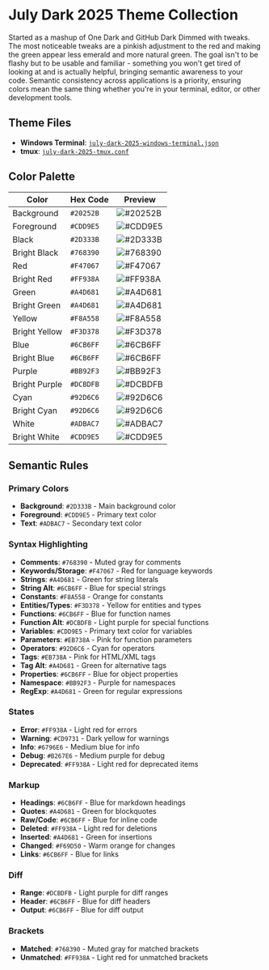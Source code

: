 # July Dark 2025 Theme Collection

Started as a mashup of One Dark and GitHub Dark Dimmed with tweaks. The most noticeable tweaks are a pinkish adjustment to the red and making the green appear less emerald and more natural green. The goal isn't to be flashy but to be usable and familiar - something you won't get tired of looking at and is actually helpful, bringing semantic awareness to your code. Semantic consistency across applications is a priority, ensuring colors mean the same thing whether you're in your terminal, editor, or other development tools.

## Theme Files

- **Windows Terminal**: [`july-dark-2025-windows-terminal.json`](./july-dark-2025-windows-terminal.json)
- **tmux**: [`july-dark-2025-tmux.conf`](./july-dark-2025-tmux.conf)

## Color Palette

| Color | Hex Code | Preview |
|-------|----------|---------|
| Background | `#20252B` | ![#20252B](https://placehold.co/20/20252B/20252B.png) |
| Foreground | `#CDD9E5` | ![#CDD9E5](https://placehold.co/20/CDD9E5/CDD9E5.png) |
| Black | `#2D333B` | ![#2D333B](https://placehold.co/20/2D333B/2D333B.png) |
| Bright Black | `#768390` | ![#768390](https://placehold.co/20/768390/768390.png) |
| Red | `#F47067` | ![#F47067](https://placehold.co/20/F47067/F47067.png) |
| Bright Red | `#FF938A` | ![#FF938A](https://placehold.co/20/FF938A/FF938A.png) |
| Green | `#A4D681` | ![#A4D681](https://placehold.co/20/A4D681/A4D681.png) |
| Bright Green | `#A4D681` | ![#A4D681](https://placehold.co/20/A4D681/A4D681.png) |
| Yellow | `#F8A558` | ![#F8A558](https://placehold.co/20/F8A558/F8A558.png) |
| Bright Yellow | `#F3D378` | ![#F3D378](https://placehold.co/20/F3D378/F3D378.png) |
| Blue | `#6CB6FF` | ![#6CB6FF](https://placehold.co/20/6CB6FF/6CB6FF.png) |
| Bright Blue | `#6CB6FF` | ![#6CB6FF](https://placehold.co/20/6CB6FF/6CB6FF.png) |
| Purple | `#BB92F3` | ![#BB92F3](https://placehold.co/20/BB92F3/BB92F3.png) |
| Bright Purple | `#DCBDFB` | ![#DCBDFB](https://placehold.co/20/DCBDFB/DCBDFB.png) |
| Cyan | `#92D6C6` | ![#92D6C6](https://placehold.co/20/92D6C6/92D6C6.png) |
| Bright Cyan | `#92D6C6` | ![#92D6C6](https://placehold.co/20/92D6C6/92D6C6.png) |
| White | `#ADBAC7` | ![#ADBAC7](https://placehold.co/20/ADBAC7/ADBAC7.png) |
| Bright White | `#CDD9E5` | ![#CDD9E5](https://placehold.co/20/CDD9E5/CDD9E5.png) |

## Semantic Rules

### Primary Colors
- **Background**: `#2D333B` - Main background color
- **Foreground**: `#CDD9E5` - Primary text color  
- **Text**: `#ADBAC7` - Secondary text color

### Syntax Highlighting
- **Comments**: `#768390` - Muted gray for comments
- **Keywords/Storage**: `#F47067` - Red for language keywords
- **Strings**: `#A4D681` - Green for string literals
- **String Alt**: `#6CB6FF` - Blue for special strings
- **Constants**: `#F8A558` - Orange for constants
- **Entities/Types**: `#F3D378` - Yellow for entities and types
- **Functions**: `#6CB6FF` - Blue for function names
- **Function Alt**: `#DCBDFB` - Light purple for special functions
- **Variables**: `#CDD9E5` - Primary text color for variables
- **Parameters**: `#EB738A` - Pink for function parameters
- **Operators**: `#92D6C6` - Cyan for operators
- **Tags**: `#EB738A` - Pink for HTML/XML tags
- **Tag Alt**: `#A4D681` - Green for alternative tags
- **Properties**: `#6CB6FF` - Blue for object properties
- **Namespace**: `#BB92F3` - Purple for namespaces
- **RegExp**: `#A4D681` - Green for regular expressions

### States
- **Error**: `#FF938A` - Light red for errors
- **Warning**: `#CD9731` - Dark yellow for warnings
- **Info**: `#6796E6` - Medium blue for info
- **Debug**: `#B267E6` - Medium purple for debug
- **Deprecated**: `#FF938A` - Light red for deprecated items

### Markup
- **Headings**: `#6CB6FF` - Blue for markdown headings
- **Quotes**: `#A4D681` - Green for blockquotes
- **Raw/Code**: `#6CB6FF` - Blue for inline code
- **Deleted**: `#FF938A` - Light red for deletions
- **Inserted**: `#A4D681` - Green for insertions
- **Changed**: `#F69D50` - Warm orange for changes
- **Links**: `#6CB6FF` - Blue for links

### Diff
- **Range**: `#DCBDFB` - Light purple for diff ranges
- **Header**: `#6CB6FF` - Blue for diff headers
- **Output**: `#6CB6FF` - Blue for diff output

### Brackets
- **Matched**: `#768390` - Muted gray for matched brackets
- **Unmatched**: `#FF938A` - Light red for unmatched brackets